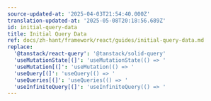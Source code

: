 ```yaml
---
source-updated-at: '2025-04-03T21:54:40.000Z'
translation-updated-at: '2025-05-08T20:18:56.689Z'
id: initial-query-data
title: Initial Query Data
ref: docs/zh-hant/framework/react/guides/initial-query-data.md
replace:
  '@tanstack/react-query': '@tanstack/solid-query'
  'useMutationState[(]': 'useMutationState(() => '
  'useMutation[(]': 'useMutation(() => '
  'useQuery[(]': 'useQuery(() => '
  'useQueries[(]': 'useQueries(() => '
  'useInfiniteQuery[(]': 'useInfiniteQuery(() => '
---
```


